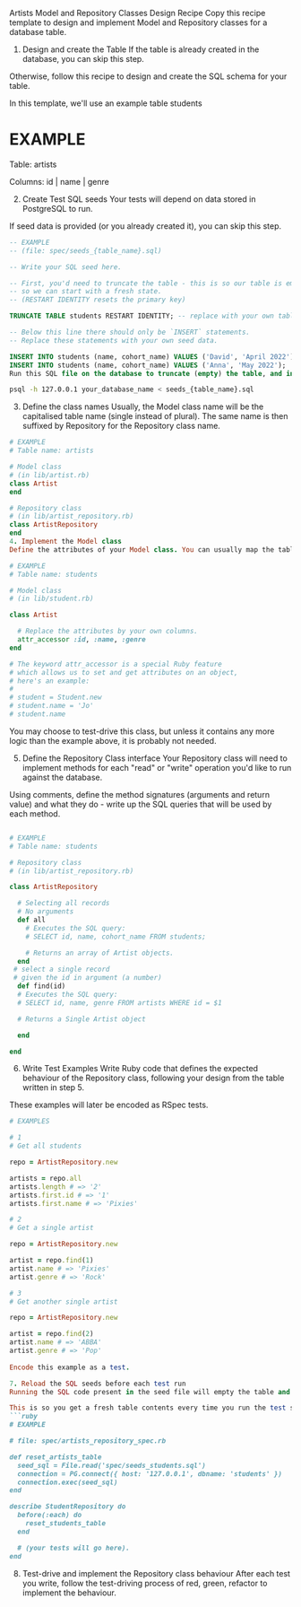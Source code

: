 Artists Model and Repository Classes Design Recipe
Copy this recipe template to design and implement Model and Repository classes for a database table.

1. Design and create the Table
If the table is already created in the database, you can skip this step.

Otherwise, follow this recipe to design and create the SQL schema for your table.

In this template, we'll use an example table students

# EXAMPLE

Table: artists

Columns:
id | name | genre

2. Create Test SQL seeds
Your tests will depend on data stored in PostgreSQL to run.

If seed data is provided (or you already created it), you can skip this step.
```sql
-- EXAMPLE
-- (file: spec/seeds_{table_name}.sql)

-- Write your SQL seed here. 

-- First, you'd need to truncate the table - this is so our table is emptied between each test run,
-- so we can start with a fresh state.
-- (RESTART IDENTITY resets the primary key)

TRUNCATE TABLE students RESTART IDENTITY; -- replace with your own table name.

-- Below this line there should only be `INSERT` statements.
-- Replace these statements with your own seed data.

INSERT INTO students (name, cohort_name) VALUES ('David', 'April 2022');
INSERT INTO students (name, cohort_name) VALUES ('Anna', 'May 2022');
Run this SQL file on the database to truncate (empty) the table, and insert the seed data. Be mindful of the fact any existing records in the table will be deleted.
```
```bash
psql -h 127.0.0.1 your_database_name < seeds_{table_name}.sql
```

3. Define the class names
Usually, the Model class name will be the capitalised table name (single instead of plural). The same name is then suffixed by Repository for the Repository class name.

```Ruby
# EXAMPLE
# Table name: artists

# Model class
# (in lib/artist.rb)
class Artist
end

# Repository class
# (in lib/artist_repository.rb)
class ArtistRepository
end
4. Implement the Model class
Define the attributes of your Model class. You can usually map the table columns to the attributes of the class, including primary and foreign keys.

# EXAMPLE
# Table name: students

# Model class
# (in lib/student.rb)

class Artist

  # Replace the attributes by your own columns.
  attr_accessor :id, :name, :genre
end

# The keyword attr_accessor is a special Ruby feature
# which allows us to set and get attributes on an object,
# here's an example:
#
# student = Student.new
# student.name = 'Jo'
# student.name

```
You may choose to test-drive this class, but unless it contains any more logic than the example above, it is probably not needed.

5. Define the Repository Class interface
Your Repository class will need to implement methods for each "read" or "write" operation you'd like to run against the database.

Using comments, define the method signatures (arguments and return value) and what they do - write up the SQL queries that will be used by each method.

```Ruby

# EXAMPLE
# Table name: students

# Repository class
# (in lib/artist_repository.rb)

class ArtistRepository

  # Selecting all records
  # No arguments
  def all
    # Executes the SQL query:
    # SELECT id, name, cohort_name FROM students;

    # Returns an array of Artist objects.
  end
 # select a single record
 # given the id in argument (a number)
  def find(id)
  # Executes the SQL query:
  # SELECT id, name, genre FROM artists WHERE id = $1

  # Returns a Single Artist object

  end

end
```
6. Write Test Examples
Write Ruby code that defines the expected behaviour of the Repository class, following your design from the table written in step 5.

These examples will later be encoded as RSpec tests.
```ruby
# EXAMPLES

# 1
# Get all students

repo = ArtistRepository.new

artists = repo.all
artists.length # => '2'
artists.first.id # => '1'
artists.first.name # => 'Pixies'

# 2
# Get a single artist

repo = ArtistRepository.new

artist = repo.find(1)
artist.name # => 'Pixies'
artist.genre # => 'Rock'

# 3
# Get another single artist

repo = ArtistRepository.new

artist = repo.find(2)
artist.name # => 'ABBA'
artist.genre # => 'Pop'
 
Encode this example as a test.

7. Reload the SQL seeds before each test run
Running the SQL code present in the seed file will empty the table and re-insert the seed data.

This is so you get a fresh table contents every time you run the test suite.
```ruby
# EXAMPLE

# file: spec/artists_repository_spec.rb

def reset_artists_table
  seed_sql = File.read('spec/seeds_students.sql')
  connection = PG.connect({ host: '127.0.0.1', dbname: 'students' })
  connection.exec(seed_sql)
end

describe StudentRepository do
  before(:each) do 
    reset_students_table
  end

  # (your tests will go here).
end
```
8. Test-drive and implement the Repository class behaviour
After each test you write, follow the test-driving process of red, green, refactor to implement the behaviour.

